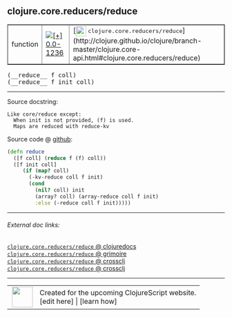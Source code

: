 ## clojure.core.reducers/reduce



 <table border="1">
<tr>
<td>function</td>
<td><a href="https://github.com/cljsinfo/cljs-api-docs/tree/0.0-1236"><img valign="middle" alt="[+] 0.0-1236" title="Added in 0.0-1236" src="https://img.shields.io/badge/+-0.0--1236-lightgrey.svg"></a> </td>
<td>
[<img height="24px" valign="middle" src="http://i.imgur.com/1GjPKvB.png"> <samp>clojure.core.reducers/reduce</samp>](http://clojure.github.io/clojure/branch-master/clojure.core-api.html#clojure.core.reducers/reduce)
</td>
</tr>
</table>


 <samp>
(__reduce__ f coll)<br>
</samp>
 <samp>
(__reduce__ f init coll)<br>
</samp>

---





Source docstring:

```
Like core/reduce except:
  When init is not provided, (f) is used.
  Maps are reduced with reduce-kv
```


Source code @ [github](https://github.com/clojure/clojurescript/blob/r2014/src/cljs/clojure/core/reducers.cljs#L20-L31):

```clj
(defn reduce
  ([f coll] (reduce f (f) coll))
  ([f init coll]
     (if (map? coll)
       (-kv-reduce coll f init)
       (cond
         (nil? coll) init
         (array? coll) (array-reduce coll f init)
         :else (-reduce coll f init)))))
```

<!--
Repo - tag - source tree - lines:

 <pre>
clojurescript @ r2014
└── src
    └── cljs
        └── clojure
            └── core
                └── <ins>[reducers.cljs:20-31](https://github.com/clojure/clojurescript/blob/r2014/src/cljs/clojure/core/reducers.cljs#L20-L31)</ins>
</pre>

-->

---



###### External doc links:

[`clojure.core.reducers/reduce` @ clojuredocs](http://clojuredocs.org/clojure.core.reducers/reduce)<br>
[`clojure.core.reducers/reduce` @ grimoire](http://conj.io/store/v1/org.clojure/clojure/1.7.0-beta3/clj/clojure.core.reducers/reduce/)<br>
[`clojure.core.reducers/reduce` @ crossclj](http://crossclj.info/fun/clojure.core.reducers/reduce.html)<br>
[`clojure.core.reducers/reduce` @ crossclj](http://crossclj.info/fun/clojure.core.reducers.cljs/reduce.html)<br>

---

 <table>
<tr><td>
<img valign="middle" align="right" width="48px" src="http://i.imgur.com/Hi20huC.png">
</td><td>
Created for the upcoming ClojureScript website.<br>
[edit here] | [learn how]
</td></tr></table>

[edit here]:https://github.com/cljsinfo/cljs-api-docs/blob/master/cljsdoc/clojure.core.reducers_reduce.cljsdoc
[learn how]:https://github.com/cljsinfo/cljs-api-docs/wiki/cljsdoc-files

<!--

This information was too distracting to show to readers, but I'll leave it
commented here since it is helpful to:

- pretty-print the data used to generate this document
- and show how to retrieve that data



The API data for this symbol:

```clj
{:ns "clojure.core.reducers",
 :name "reduce",
 :signature ["[f coll]" "[f init coll]"],
 :history [["+" "0.0-1236"]],
 :type "function",
 :full-name-encode "clojure.core.reducers_reduce",
 :source {:code "(defn reduce\n  ([f coll] (reduce f (f) coll))\n  ([f init coll]\n     (if (map? coll)\n       (-kv-reduce coll f init)\n       (cond\n         (nil? coll) init\n         (array? coll) (array-reduce coll f init)\n         :else (-reduce coll f init)))))",
          :title "Source code",
          :repo "clojurescript",
          :tag "r2014",
          :filename "src/cljs/clojure/core/reducers.cljs",
          :lines [20 31]},
 :full-name "clojure.core.reducers/reduce",
 :clj-symbol "clojure.core.reducers/reduce",
 :docstring "Like core/reduce except:\n  When init is not provided, (f) is used.\n  Maps are reduced with reduce-kv"}

```

Retrieve the API data for this symbol:

```clj
;; from Clojure REPL
(require '[clojure.edn :as edn])
(-> (slurp "https://raw.githubusercontent.com/cljsinfo/cljs-api-docs/catalog/cljs-api.edn")
    (edn/read-string)
    (get-in [:symbols "clojure.core.reducers/reduce"]))
```

-->
